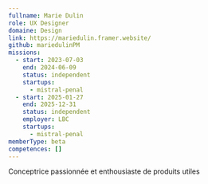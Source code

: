 ```yaml
---
fullname: Marie Dulin
role: UX Designer
domaine: Design
link: https://mariedulin.framer.website/
github: mariedulinPM
missions:
  - start: 2023-07-03
    end: 2024-06-09
    status: independent
    startups:
      - mistral-penal
  - start: 2025-01-27
    end: 2025-12-31
    status: independent
    employer: LBC
    startups:
      - mistral-penal
memberType: beta
competences: []
---
```

Conceptrice passionnée et enthousiaste de produits utiles